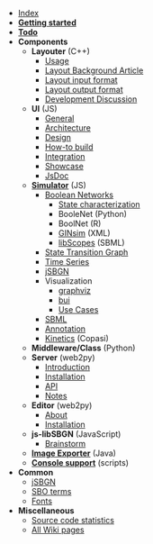   * [Index](index.md)
  * **[Getting started](GettingStarted.md)**
  * **[Todo](ToDo.md)**
  * **Components**
    * **Layouter** (C++)
      * [Usage](LayoutReadme.md)
      * [Layout Background Article](LayoutArticle.md)
      * [Layout input format](LayoutInputFormat.md)
      * [Layout output format](LayoutOutputFormat.md)
      * [Development Discussion](LayoutDevTalk.md)
    * **UI** (JS)
      * [General](BiographerUIIntroduction.md)
      * [Architecture](BiographerUIArchitecture.md)
      * [Design](BiographerUIDesign.md)
      * [How-to build](BuildingBiographerUI.md)
      * [Integration](IntegratingBiographerUI.md)
      * [Showcase](http://wiki.biographer.googlecode.com/hg/biographer-ui/showcase.html)
      * [JsDoc](http://wiki.biographer.googlecode.com/hg/jsdoc/index.html)
    * **[Simulator](Simulator.md)** (JS)
      * [Boolean Networks](BooleanNet.md)
        * [State characterization](BooleanStates.md)
        * BooleNet (Python)
        * BoolNet (R)
        * [GINsim](GINsim.md) (XML)
        * [libScopes](libScopes.md) (SBML)
      * [State Transition Graph](SimulatorSTG.md)
      * [Time Series](SimulatorDatapoints.md)
      * [jSBGN](SimulatorGraphExchange.md)
      * Visualization
        * [graphviz](SimulatorGraphviz.md)
        * [bui](SimulatorBUI.md)
        * [Use Cases](SimulatorUseCases.md)
      * [SBML](SimulatorSBML.md)
      * [Annotation](SimulatorAnnotation.md)
      * [Kinetics](Kinetics.md) (Copasi)
    * **Middleware/Class** (Python)
    * **Server** (web2py)
      * [Introduction](Server.md)
      * [Installation](ServerInstallation.md)
      * [API](ServerAPI.md)
      * [Notes](ServerNotes.md)
    * **Editor** (web2py)
      * [About](About.md)
      * [Installation](Installation.md)
    * **js-libSBGN** (JavaScript)
      * [Brainstorm](Brainstorm.md)
    * **[Image Exporter](Exporter.md)** (Java)
    * **[Console support](standalone.md)** (scripts)
  * **Common**
    * [jSBGN](graph_exchange.md)
    * [SBO terms](SBO.md)
    * [Fonts](Fonts.md)
  * **Miscellaneous**
    * [Source code statistics](SourceCodeStatistics.md)
    * [All Wiki pages](http://code.google.com/p/biographer/w/list)